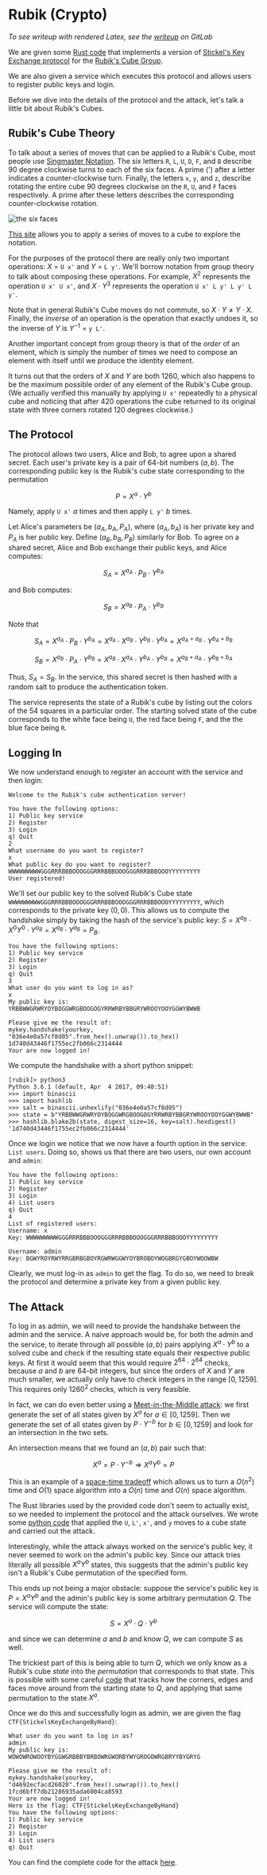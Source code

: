 # Rubik (Crypto)
*To see writeup with rendered Latex, see the [writeup](https://gitlab.com/techsec/writeups/tree/master/googlectf2017/rubik) on GitLab*

We are given some [Rust code](handshake.rs) that implements a version of [Stickel's Key Exchange protocol](https://en.wikipedia.org/wiki/Non-commutative_cryptography#Stickel.E2.80.99s_key_exchange_protocol) for the [Rubik's Cube Group](https://en.wikipedia.org/wiki/Rubik%27s_Cube_group).

We are also given a service which executes this protocol and allows users to register public keys and login.

Before we dive into the details of the protocol and the attack, let's talk a little bit about Rubik's Cubes.

## Rubik's Cube Theory

To talk about a series of moves that can be applied to a Rubik's Cube, most people use [Singmaster Notation](https://en.wikipedia.org/wiki/Rubik%27s_Cube#Move_notation). The six letters `R`, `L`, `U`, `D`, `F`, and `B` describe 90 degree clockwise turns to each of the six faces. A prime (') after a letter indicates a counter-clockwise turn. Finally, the letters `x`, `y`, and `z`, describe rotating the entire cube 90 degrees clockwise on the `R`, `U`, and `F` faces respectively. A prime after these letters describes the corresponding counter-clockwise rotation.

![the six faces](images/singmaster.jpg)

[This site](https://ruwix.com/the-rubiks-cube/notation/) allows you to apply a series of moves to a cube to explore the notation.

For the purposes of the protocol there are really only two important operations: $`X`$ = `U x'` and $`Y`$ = `L y'`. We'll borrow notation from group theory to talk about composing these operations. For example, $`X^2`$ represents the operation `U x' U x'`, and $`X \cdot Y^3`$ represents the operation `U x' L y' L y' L y'`.

Note that in general Rubik's Cube moves do not commute, so $`X \cdot Y \neq Y \cdot X`$. Finally, the _inverse_ of an operation is the operation that exactly undoes it, so the inverse of $`Y`$ is $`Y^{-1}`$ = `y L'`.

Another important concept from group theory is that of the _order_ of an element, which is simply the number of times we need to compose an element with itself until we produce the identity element.

It turns out that the orders of $`X`$ and $`Y`$ are both 1260, which also happens to be the maximum possible order of any element of the Rubik's Cube group. (We actually verified this manually by applying `U x'` repeatedly to a physical cube and noticing that after 420 operations the cube returned to its original state with three corners rotated 120 degrees clockwise.)

## The Protocol

The protocol allows two users, Alice and Bob, to agree upon a shared secret. Each user's private key is a pair of 64-bit numbers $`(a, b)`$. The corresponding public key is the Rubik's cube state corresponding to the permutation
```math
P = X^a  \cdot Y^b
```

Namely, apply `U x'` $`a`$ times and then apply `L y'` $`b`$ times.

Let Alice's parameters be $`(a_A, b_A, P_A)`$, where $`(a_A, b_A)`$ is her private key and $`P_A`$ is her public key. Define $`(a_B, b_B, P_B)`$ similarly for Bob. To agree on a shared secret, Alice and Bob exchange their public keys, and Alice computes:
```math
S_A = X^{a_A}  \cdot P_B \cdot Y^{b_A}
```

and Bob computes:

```math
S_B = X^{a_B}  \cdot P_A \cdot Y^{b_B}
```
Note that

```math
S_A = X^{a_A}  \cdot P_B \cdot Y^{b_A} = X^{a_A}  \cdot X^{a_B}  \cdot Y^{b_B} \cdot Y^{b_A} = X^{a_A + a_B} \cdot Y^{b_A + b_B} 
```
```math
S_B = X^{a_B}  \cdot P_A \cdot Y^{b_B} = X^{a_B}  \cdot X^{a_A}  \cdot Y^{b_A} \cdot Y^{b_B} = X^{a_B + a_A} \cdot Y^{b_B + b_A}
```

Thus, $`S_A = S_B`$. In the service, this shared secret is then hashed with a random salt to produce the authentication token.

The service represents the state of a Rubik's cube by listing out the colors of the 54 squares in a particular order. The starting solved state of the cube corresponds to the white face being `U`, the red face being `F`, and the the blue face being `R`.

## Logging In

We now understand enough to register an account with the service and then login:

```
Welcome to the Rubik's cube authentication server!

You have the following options:
1) Public key service
2) Register
3) Login
q) Quit
2
What username do you want to register?
x
What public key do you want to register?
WWWWWWWWWGGGRRRBBBOOOGGGRRRBBBOOOGGGRRRBBBOOOYYYYYYYYY
User registered!
```
We'll set our public key to the solved Rubik's Cube state `WWWWWWWWWGGGRRRBBBOOOGGGRRRBBBOOOGGGRRRBBBOOOYYYYYYYYY`, which corresponds to the private key $`(0,0)`$. This allows us to compute the handshake simply by taking the hash of the service's public key: $`S = X^{a_B} \cdot X^0Y^0 \cdot Y^{a_B} = X^{a_B} \cdot Y^{a_B} = P_B`$.

```
You have the following options:
1) Public key service
2) Register
3) Login
q) Quit
3
What user do you want to log in as?
x
My public key is:
YRBBWWGRWRYOYBOGGWRGBOOGOGYRRWRBYBBGRYWROOYOOYGGWYBWWB

Please give me the result of:
mykey.handshake(yourkey, "036e4e0a57cf8d05".from_hex().unwrap()).to_hex()
1d740d43446f1755ec2fb066c2314444
Your are now logged in!
```
We compute the handshake with a short python snippet:
```
[rubik]> python3
Python 3.6.1 (default, Apr  4 2017, 09:40:51)
>>> import binascii
>>> import hashlib
>>> salt = binascii.unhexlify("036e4e0a57cf8d05")
>>> state = b"YRBBWWGRWRYOYBOGGWRGBOOGOGYRRWRBYBBGRYWROOYOOYGGWYBWWB"
>>> hashlib.blake2b(state, digest_size=16, key=salt).hexdigest()
'1d740d43446f1755ec2fb066c2314444'
```
Once we login we notice that we now have a fourth option in the service: `List users`. Doing so, shows us that there are two users, our own account and `admin`:
```
You have the following options:
1) Public key service
2) Register
3) Login
4) List users
q) Quit
4
List of registered users:
Username: x
Key: WWWWWWWWWGGGRRRBBBOOOGGGRRRBBBOOOGGGRRRBBBOOOYYYYYYYYY

Username: admin
Key: BGWYROYRWYRRGBRBGBOYRGWRWGGWYOYBROBOYWOGBRGYGBOYWOOWBW
```

Clearly, we must log-in as `admin` to get the flag. To do so, we need to break the protocol and determine a private key from a given public key.

## The Attack

To log in as admin, we will need to provide the handshake between the admin and the service. A naive approach would be, for both the admin and the service, to iterate through all possible $`(a, b)`$ pairs applying $`X^a \cdot Y^b`$ to a solved cube and check if the resulting state equals their respective public keys. At first it would seem that this would require $`2^{64} \cdot 2^{64}`$ checks, because $`a`$ and $`b`$ are 64-bit integers, but since the orders of $`X`$ and $`Y`$ are much smaller, we actually only have to check integers in the range $`[0, 1259]`$. This requires only $`1260^2`$ checks, which is very feasible.

In fact, we can do even better using a [Meet-in-the-Middle attack](https://en.wikipedia.org/wiki/Meet-in-the-middle_attack): we first generate the set of all states given by $`X^a`$ for $`a \in [0, 1259]`$. Then we generate the set of all states given by $`P \cdot Y^{-b}`$ for $`b \in [0, 1259]`$ and look for an intersection in the two sets.

An intersection means that we found an $`(a,b)`$ pair such that:

```math
X^a = P \cdot Y^{-b} \Rightarrow X^a Y^b = P
```

This is an example of a [space-time tradeoff](https://en.wikipedia.org/wiki/Space%E2%80%93time_tradeoff) which allows us to turn a $`O(n^2)`$ time and $`O(1)`$ space algorithm into a $`O(n)`$ time and $`O(n)`$ space algorithm.

The Rust libraries used by the provided code don't seem to actually exist, so we needed to implement the protocol and the attack ourselves. We wrote some [python code](meet_middle.py#L5) that applied the `U`, `L'`, `x'`, and `y` moves to a cube state and carried out the attack.

Interestingly, while the attack always worked on the service's public key, it never seemed to work on the admin's public key. Since our attack tries literally all possible $`X^a Y^b`$ states, this suggests that the admin's public key isn't a Rubik's Cube permutation of the specified form.

This ends up not being a major obstacle: suppose the service's public key is $`P = X^a Y^b`$ and the admin's public key is some arbitrary permutation $`Q`$. The service will compute the state:

```math
S = X^a \cdot Q \cdot Y^b
```

and since we can determine $`a`$ and $`b`$ and know $`Q`$, we can compute $`S`$ as well.

The trickiest part of this is being able to turn $`Q`$, which we only know as a Rubik's cube _state_ into the _permutation_ that corresponds to that state. This is possible with some careful [code](meet_middle.py#L217) that tracks how the corners, edges and faces move around from the starting state to $`Q`$, and applying that same permutation to the state $`X^a`$.

Once we do this and successfully login as admin, we are given the flag `CTF{StickelsKeyExchangeByHand}`:

```
What user do you want to log in as?
admin
My public key is:
WOWOWROWOOYBYGGWGRBBBYBRBOWRGWORBYWYGROGOWRGBRYYBYGRYG

Please give me the result of:
mykey.handshake(yourkey, "d4692ecfacd26020".from_hex().unwrap()).to_hex()
1fcd6bff7db21286935ada6004ca8593
Your are now logged in!
Here is the flag: CTF{StickelsKeyExchangeByHand}
You have the following options:
1) Public key service
2) Register
3) Login
4) List users
q) Quit
```

You can find the complete code for the attack [here](meet_middle.py).
